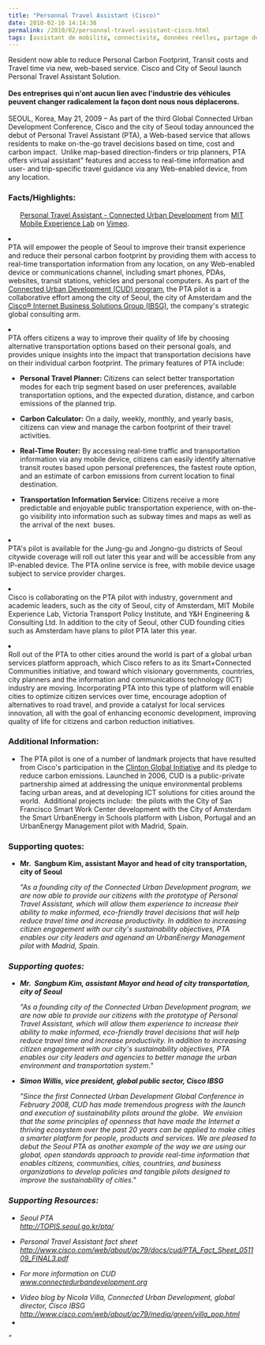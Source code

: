 ```yaml
---
title: "Personnal Travel Assistant (Cisco)"
date: 2010-02-16 14:14:38
permalink: /2010/02/personnal-travel-assistant-cisco.html
tags: [assistant de mobilité, connectivité, données réelles, partage de données, Service de mobilité, TIC, transition générationnelle]
---
```


<div id="releaseheadline">Resident now able to reduce Personal Carbon Footprint, Transit costs and Travel time via new, web-based service. Cisco and City of Seoul launch Personal Travel Assistant Solution.</div> <div> </div> <div><strong>Des entreprises qui n'ont aucun lien avec l'industrie des véhicules peuvent changer radicalement la façon dont nous nous déplacerons.</strong></div> <div> </div> <div>SEOUL, Korea, May 21, 2009 – As part of the third Global Connected Urban Development Conference, Cisco and the city of Seoul today announced the debut of Personal Travel Assistant (PTA), a Web-based service that allows residents to make on-the-go travel decisions based on time, cost and carbon impact.  Unlike map-based direction-finders or trip planners, PTA offers virtual assistant" features and access to real-time information and user- and trip-specific travel guidance via any Web-enabled device, from any location. </div> <h3 align=""justify"">Facts/Highlights: </h3> <ul>   <p><a href=""http://vimeo.com/4212887"">Personal Travel Assistant - Connected Urban Development</a> from <a href=""http://vimeo.com/mitmxl"">MIT Mobile Experience Lab</a> on <a href=""http://vimeo.com/"">Vimeo</a>.</p> <p></p></ul>   <!--more-->  <p> <li> <div>PTA will empower the people of Seoul to improve their transit experience and reduce their personal carbon footprint by providing them with access to real-time transportation information from any location, on any Web-enabled device or communications channel, including smart phones, PDAs, websites, transit stations, vehicles and personal computers. As part of the <a href=""http://www.connectedurbandevelopment.org/"">Connected Urban Development (CUD) program</a>, the PTA pilot is a collaborative effort among the city of Seoul, the city of Amsterdam and the <a href=""http://www.cisco.com/web/about/ac79/index.html"">Cisco® Internet Business Solutions Group (IBSG)</a>, the company's strategic global consulting arm. </div> <p></p> <p></p> <li> <div>PTA offers citizens a way to improve their quality of life by choosing alternative transportation options based on their personal goals, and provides unique insights into the impact that transportation decisions have on their individual carbon footprint. The primary features of PTA include: </div> <p></p> <ul> <p> <li> <div><strong>Personal Travel Planner:</strong> Citizens can select better transportation modes for each trip segment based on user preferences, available transportation options, and the expected duration, distance, and carbon emissions of the planned trip.   </div> <p></p> <p></p> <li> <div><strong>Carbon Calculator:</strong> On a daily, weekly, monthly, and yearly basis, citizens can view and manage the carbon footprint of their travel activities. </div> <p></p> <p></p> <li> <div><strong>Real-Time Router:</strong> By accessing real-time traffic and transportation information via any mobile device, citizens can easily identify alternative transit routes based upon personal preferences, the fastest route option, and an estimate of carbon emissions from current location to final destination. </div> <p></p> <p></p> <li> <div><strong>Transportation Information Service:</strong> Citizens receive a more predictable and enjoyable public transportation experience, with on-the-go visibility into information such as subway times and maps as well as the arrival of the next  buses. </div> <p></p></li> </li></li></li></p></ul> </li> </li>  <p></p> <ul> </ul> <p></p> <li> <div>PTA's pilot is available for the Jung-gu and Jongno-gu districts of Seoul citywide coverage will roll out later this year and will be accessible from any IP-enabled device. The PTA online service is free, with mobile device usage subject to service provider charges. </div> <p></p> <p></p> <li> <div>Cisco is collaborating on the PTA pilot with industry, government and academic leaders, such as the city of Seoul, city of Amsterdam, MIT Mobile Experience Lab, Victoria Transport Policy Institute, and Y&H Engineering & Consulting Ltd. In addition to the city of Seoul, other CUD founding cities such as Amsterdam have plans to pilot PTA later this year. </div> <p></p> <p></p> <li> <div>Roll out of the PTA to other cities around the world is part of a global urban services platform approach, which Cisco refers to as its Smart+Connected Communities initiative, and toward which visionary governments, countries, city planners and the information and communications technology (ICT) industry are moving. Incorporating PTA into this type of platform will enable cities to optimize citizen services over time, encourage adoption of alternatives to road travel, and provide a catalyst for local services innovation, all with the goal of enhancing economic development, improving quality of life for citizens and carbon reduction initiatives. </div> <p></p></li> <h3 align=""justify"">Additional Information: </h3> <ul> <p> <li> <div>The PTA pilot is one of a number of landmark projects that have resulted from Cisco's participation in the <a href=""http://www.clintonglobalinitiative.org/Page.aspx?pid=2356"" target=""_blank"">Clinton Global Initiative</a> and its pledge to reduce carbon emissions. Launched in 2006, CUD is a public-private partnership aimed at addressing the unique environmental problems facing urban areas, and at developing ICT solutions for cities around the world.  Additional projects include:  the pilots with the City of San Francisco Smart Work Center development with the City of Amsterdam the Smart UrbanEnergy in Schools platform with Lisbon, Portugal and an UrbanEnergy Management pilot with Madrid, Spain. </div> <p></p></li> <p></p></p></ul> <h3 align=""justify"">Supporting quotes: </h3> <ul> <p> <li> <div><strong>Mr.  Sangbum Kim, assistant Mayor and head of city transportation, city of Seoul</strong> </div> <p></p> <p><em>"As a founding city of the Connected Urban Development program, we are now able to provide our citizens with the prototype of Personal Travel Assistant, which will allow them experience to increase their ability to make informed, eco-friendly travel decisions that will help reduce travel time and increase productivity. In addition to increasing citizen engagement with our city's sustainability objectives, PTA enables our city leaders and agenand an UrbanEnergy Management pilot with Madrid, Spain. </div> <p></p></li> <p></p></p></ul> <h3 align=""justify"">Supporting quotes: </h3> <ul> <p> <li> <div><strong>Mr.  Sangbum Kim, assistant Mayor and head of city transportation, city of Seoul</strong> </div> <p></p> <p><em>"As a founding city of the Connected Urban Development program, we are now able to provide our citizens with the prototype of Personal Travel Assistant, which will allow them experience to increase their ability to make informed, eco-friendly travel decisions that will help reduce travel time and increase productivity. In addition to increasing citizen engagement with our city's sustainability objectives, PTA enables our city leaders and agencies to better manage the urban environment and transportation system."</em></p> <p></p> <li> <div><strong>Simon Willis, vice president, global public sector, Cisco IBSG</strong> </div> <p></p> <p><em>"Since the first Connected Urban Development Global Conference in February 2008, CUD has made tremendous progress with the launch and execution of sustainability pilots around the globe.  We envision that the same principles of openness that have made the Internet a thriving ecosystem over the past 20 years can be applied to make cities a smarter platform for people, products and services. We are pleased to debut the Seoul PTA as another example of the way we are using our global, open standards approach to provide real-time information that enables citizens, communities, cities, countries, and business organizations to develop policies and tangible pilots designed to improve the sustainability of cities."</em></p></li> </li> <p></p></p></ul> <h3 align=""justify"">Supporting Resources:</h3> <ul> <p> <li> <div>Seoul PTA<br /><a href=""http://topis.seoul.go.kr/pta/"" target=""_blank""><font color=""#800080"">http://TOPIS.seoul.go.kr/pta/</font></a> </div> <p></p> <p></p> <li> <div>Personal Travel Assistant fact sheet <br /><a href=""http://www.cisco.com/web/about/ac79/docs/cud/PTA_Fact_Sheet_051109_FINAL3.pdf""><font color=""#800080"">http://www.cisco.com/web/about/ac79/docs/cud/PTA_Fact_Sheet_051109_FINAL3.pdf</font></a> </div> <p></p> <p></p> <li> <div>For more information on CUD <br /><a href=""http://www.connectedurbandevelopment.org/"" target=""_blank"">www.connectedurbandevelopment.org</a> </div> <p></p> <p></p> <li> <div>Video blog by Nicola Villa, Connected Urban Development, global director, Cisco IBSG <br /><a href=""http://www.cisco.com/web/about/ac79/media/green/villa_pop.html"" title=""http://www.cisco.com/web/about/ac79/media/green/villa_pop.html""><font color=""#800080"">http://www.cisco.com/web/about/ac79/media/green/villa_pop.html</font></a></div></li> <li></li> </li> </li> </li> <p></p></p></ul> </li> </li>   <p></p></p>"
